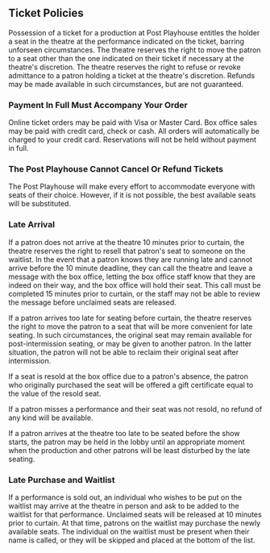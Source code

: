 ## Ticket Policies

Possession of a ticket for a production at Post Playhouse entitles the holder a seat in the theatre at the performance indicated on the ticket, barring unforseen circumstances. The theatre reserves the right to move the patron to a seat other than the one indicated on their ticket if necessary at the theatre's discretion. The theatre reserves the right to refuse or revoke admittance to a patron holding a ticket at the theatre's discretion. Refunds may be made available in such circumstances, but are not guaranteed.

### Payment In Full Must Accompany Your Order

Online ticket orders may be paid with Visa or Master Card. Box office sales may be paid with credit card, check or cash. All orders will automatically be charged to your credit card. Reservations will not be held without payment in full.

### The Post Playhouse Cannot Cancel Or Refund Tickets

The Post Playhouse will make every effort to accommodate everyone with seats of their choice. However, if it is not possible, the best available seats will be substituted.

### Late Arrival

If a patron does not arrive at the theatre 10 minutes prior to curtain, the theatre reserves the right to resell that patron's seat to someone on the waitlist. In the event that a patron knows they are running late and cannot arrive before the 10 minute deadline, they can call the theatre and leave a message with the box office, letting the box office staff know that they are indeed on their way, and the box office will hold their seat. This call must be completed 15 minutes prior to curtain, or the staff may not be able to review the message before unclaimed seats are released.

If a patron arrives too late for seating before curtain, the theatre reserves the right to move the patron to a seat that will be more convenient for late seating. In such circumstances, the original seat may remain available for post-intermission seating, or may be given to another patron. In the latter situation, the patron will not be able to reclaim their original seat after intermission.

If a seat is resold at the box office due to a patron's absence, the patron who originally purchased the seat will be offered a gift certificate equal to the value of the resold seat.

If a patron misses a performance and their seat was not resold, no refund of any kind will be available.

If a patron arrives at the theatre too late to be seated before the show starts, the patron may be held in the lobby until an appropriate moment when the production and other patrons will be least disturbed by the late seating.

### Late Purchase and Waitlist

If a performance is sold out, an individual who wishes to be put on the waitlist may arrive at the theatre in person and ask to be added to the waitlist for that performance. Unclaimed seats will be released at 10 minutes prior to curtain. At that time, patrons on the waitlist may purchase the newly available seats. The individual on the waitlist must be present when their name is called, or they will be skipped and placed at the bottom of the list.
